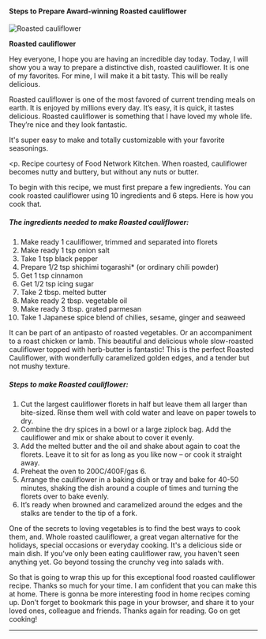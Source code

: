             

#### Steps to Prepare Award-winning Roasted cauliflower

![Roasted cauliflower](https://img-global.cpcdn.com/recipes/5d941869f4ee12f7/751x532cq70/roasted-cauliflower-recipe-main-photo.jpg)

**Roasted cauliflower**

Hey everyone, I hope you are having an incredible day today. Today, I will show you a way to prepare a distinctive dish, roasted cauliflower. It is one of my favorites. For mine, I will make it a bit tasty. This will be really delicious.

Roasted cauliflower is one of the most favored of current trending meals on earth. It is enjoyed by millions every day. It’s easy, it is quick, it tastes delicious. Roasted cauliflower is something that I have loved my whole life. They’re nice and they look fantastic.

It's super easy to make and totally customizable with your favorite seasonings.</p> <p. Recipe courtesy of Food Network Kitchen. When roasted, cauliflower becomes nutty and buttery, but without any nuts or butter.

To begin with this recipe, we must first prepare a few ingredients. You can cook roasted cauliflower using 10 ingredients and 6 steps. Here is how you cook that.

##### The ingredients needed to make Roasted cauliflower:

1.  Make ready 1 cauliflower, trimmed and separated into florets
2.  Make ready 1 tsp onion salt
3.  Take 1 tsp black pepper
4.  Prepare 1/2 tsp shichimi togarashi\* (or ordinary chili powder)
5.  Get 1 tsp cinnamon
6.  Get 1/2 tsp icing sugar
7.  Take 2 tbsp. melted butter
8.  Make ready 2 tbsp. vegetable oil
9.  Make ready 3 tbsp. grated parmesan
10.  Take 1 Japanese spice blend of chilies, sesame, ginger and seaweed

It can be part of an antipasto of roasted vegetables. Or an accompaniment to a roast chicken or lamb. This beautiful and delicious whole slow-roasted cauliflower topped with herb-butter is fantastic! This is the perfect Roasted Cauliflower, with wonderfully caramelized golden edges, and a tender but not mushy texture.

##### Steps to make Roasted cauliflower:

1.  Cut the largest cauliflower florets in half but leave them all larger than bite-sized. Rinse them well with cold water and leave on paper towels to dry.
2.  Combine the dry spices in a bowl or a large ziplock bag. Add the cauliflower and mix or shake about to cover it evenly.
3.  Add the melted butter and the oil and shake about again to coat the florets. Leave it to sit for as long as you like now – or cook it straight away.
4.  Preheat the oven to 200C/400F/gas 6.
5.  Arrange the cauliflower in a baking dish or tray and bake for 40-50 minutes, shaking the dish around a couple of times and turning the florets over to bake evenly.
6.  It’s ready when browned and caramelized around the edges and the stalks are tender to the tip of a fork.

One of the secrets to loving vegetables is to find the best ways to cook them, and. Whole roasted cauliflower, a great vegan alternative for the holidays, special occasions or everyday cooking. It's a delicious side or main dish. If you've only been eating cauliflower raw, you haven't seen anything yet. Go beyond tossing the crunchy veg into salads with.

So that is going to wrap this up for this exceptional food roasted cauliflower recipe. Thanks so much for your time. I am confident that you can make this at home. There is gonna be more interesting food in home recipes coming up. Don’t forget to bookmark this page in your browser, and share it to your loved ones, colleague and friends. Thanks again for reading. Go on get cooking!

* * *